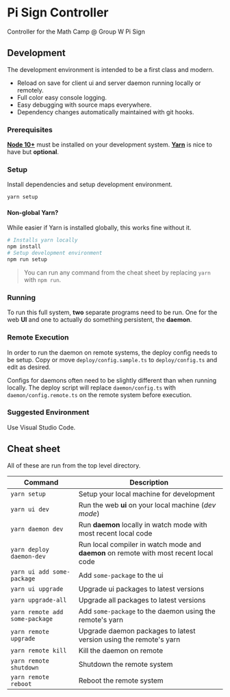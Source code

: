 # Pi Sign Controller

Controller for the Math Camp @ Group W Pi Sign

## Development

The development environment is intended to be a first class and modern.

- Reload on save for client ui and server daemon running locally or remotely.
- Full color easy console logging.
- Easy debugging with source maps everywhere.
- Dependency changes automatically maintained with git hooks.

### Prerequisites

[**Node 10+**](https://nodejs.org/en/download) must be installed on your development system.
[**Yarn**](https://yarnpkg.com/lang/en/docs/install) is nice to have but **optional**.

### Setup

Install dependencies and setup development environment.

```bash
yarn setup
```

#### Non-global Yarn?

While easier if Yarn is installed globally, this works fine without it.

```bash
# Installs yarn locally
npm install
# Setup development environment
npm run setup
```

> You can run any command from the cheat sheet by replacing `yarn` with `npm run`.

### Running

To run this full system, **two** separate programs need to be run.
One for the web **UI** and one to actually do something persistent, the **daemon**.

### Remote Execution

In order to run the daemon on remote systems, the deploy config needs to be setup.
Copy or move `deploy/config.sample.ts` to `deploy/config.ts` and edit as desired.

Configs for daemons often need to be slightly different than when running locally.
The deploy script will replace `daemon/config.ts` with `daemon/config.remote.ts` on the remote system before execution.

### Suggested Environment

Use Visual Studio Code.

## Cheat sheet

All of these are run from the top level directory.

| Command                        | Description                                                                           |
| ------------------------------ | ------------------------------------------------------------------------------------- |
| `yarn setup`                   | Setup your local machine for development                                              |
| `yarn ui dev`                  | Run the web **ui** on your local machine (_dev mode_)                                 |
| `yarn daemon dev`              | Run **daemon** locally in watch mode with most recent local code                      |
| `yarn deploy daemon-dev`       | Run local compiler in watch mode and **daemon** on remote with most recent local code |
| `yarn ui add some-package`     | Add `some-package` to the ui                                                          |
| `yarn ui upgrade`              | Upgrade ui packages to latest versions                                                |
| `yarn upgrade-all`             | Upgrade all packages to latest versions                                               |
| `yarn remote add some-package` | Add `some-package` to the daemon using the remote's yarn                              |
| `yarn remote upgrade`          | Upgrade daemon packages to latest version using the remote's yarn                     |
| `yarn remote kill`             | Kill the daemon on remote                                                             |
| `yarn remote shutdown`         | Shutdown the remote system                                                            |
| `yarn remote reboot`           | Reboot the remote system                                                              |
